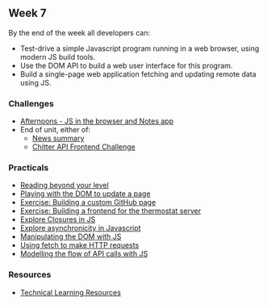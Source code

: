 ## Week 7

By the end of the week all developers can:

* Test-drive a simple Javascript program running in a web browser, using modern JS build tools.
* Use the DOM API to build a web user interface for this program.
* Build a single-page web application fetching and updating remote data using JS.

### Challenges

* [Afternoons - JS in the browser and Notes app](https://github.com/makersacademy/javascript-web-applications#sequence)
* End of unit, either of:
  * [News summary](https://github.com/makersacademy/news-summary-challenge)
  * [Chitter API Frontend Challenge](https://github.com/makersacademy/frontend-api-challenge)

### Practicals

* [Reading beyond your level](https://hackmd.io/F-pmnp3hRhePddmf3mnKGw)
* [Playing with the DOM to update a page](https://github.com/makersacademy/javascript-web-applications/tree/main/practicals/playing-with-dom)
* [Exercise: Building a custom GitHub page](https://github.com/makersacademy/javascript-web-applications/tree/main/practicals/github-frontend)
* [Exercise: Building a frontend for the thermostat server](https://github.com/makersacademy/javascript-web-applications/tree/main/practicals/thermostat-frontend)
* [Explore Closures in JS](https://github.com/makersacademy/skills-workshops/blob/main/further_javascript/explore_closures.md)
* [Explore asynchronicity in Javascript](https://github.com/makersacademy/skills-workshops/blob/main/javascript_fundamentals/async_JS.md)
* [Manipulating the DOM with JS](https://developer.mozilla.org/en-US/docs/Web/API/Document_Object_Model/Introduction)
* [Using fetch to make HTTP requests](https://developer.mozilla.org/en-US/docs/Web/API/Fetch_API/Using_Fetch)
* [Modelling the flow of API calls with JS](https://github.com/makersacademy/skills-workshops/tree/main/further_javascript/process-modelling-js-api/process_modelling)

### Resources

* [Technical Learning Resources](https://airtable.com/shrV1b6EWdf5EHWii/tblokmw6yNUO75ge6)
